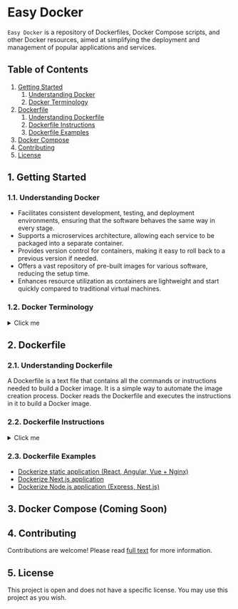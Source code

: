 # Easy Docker

`Easy Docker` is a repository of Dockerfiles, Docker Compose scripts, and other Docker resources, aimed at simplifying the deployment and management of popular applications and services.

## Table of Contents

1. [Getting Started](#getting-started)
   1. [Understanding Docker](#understanding-docker)
   2. [Docker Terminology](#docker-terminology)
2. [Dockerfile](#dockerfile)
   1. [Understanding Dockerfile](#understanding-dockerfile)
   2. [Dockerfile Instructions](#dockerfile-instructions)
   3. [Dockerfile Examples](#dockerfile-examples)
3. [Docker Compose](#docker-compose)
4. [Contributing](#contributing)
5. [License](#license)

<a id="getting-started"></a>

## 1. Getting Started

<a id="understanding-docker"></a>

### 1.1. Understanding Docker

- Facilitates consistent development, testing, and deployment environments, ensuring that the software behaves the same way in every stage.
- Supports a microservices architecture, allowing each service to be packaged into a separate container.
- Provides version control for containers, making it easy to roll back to a previous version if needed.
- Offers a vast repository of pre-built images for various software, reducing the setup time.
- Enhances resource utilization as containers are lightweight and start quickly compared to traditional virtual machines.

<a id="docker-terminology"></a>

### 1.2. Docker Terminology
<details>
  <summary>Click me</summary>

| Term              | Description                                                                                                                                                         |
| ----------------- | ------------------------------------------------------------------------------------------------------------------------------------------------------------------- |
| Docker Registry   | A storage system for Docker images that hosts and manages them, facilitating their sharing and distribution.                                                        |
| Docker Repository | A collection of Docker images that are related, identified by a common name, and differentiated by their versions.                                                  |
| Docker Images     | Self-contained packages that include everything necessary to run applications.                                                                                      |
| Docker Container  | Lightweight, runnable instances of Docker images.                                                                                                                   |
| Dockerfile        | A text file that contains all the commands or instructions needed to build a Docker image.                                                                          |
| Docker Compose    | A tool for defining and running multi-container Docker applications. It uses YAML files to configure application's services.                                        |
| Docker Swarm      | A native clustering and scheduling tool for Docker containers. It turns a pool of Docker hosts into a single, virtual host.                                         |
| Docker Hub        | A cloud-based registry service for building and shipping application or service containers. It provides a centralized resource for container image discovery.       |
| Docker Engine     | The runtime that runs and manages containers on a host machine. It's the core of Docker and it consists of a server, a REST API and a command line interface (CLI). |
| Docker Volume     | Provides persistent storage for Docker containers, managing data beyond the container's lifecycle and enabling data persistence.                                    |
| Docker Network    | Enables communication among Docker containers and between containers and the host, providing networking and connectivity.                                           |
</details>

<a id="dockerfile"></a>

## 2. Dockerfile

<a id="understanding-dockerfile"></a>

### 2.1. Understanding Dockerfile

A Dockerfile is a text file that contains all the commands or instructions needed to build a Docker image. It is a simple way to automate the image creation process. Docker reads the Dockerfile and executes the instructions in it to build a Docker image.

<a id="dockerfile-instructions"></a>

### 2.2. Dockerfile Instructions
<details>
  <summary>Click me</summary>
  
| Instruction      | Description                                                                                                                               |
| ---------------- | ----------------------------------------------------------------------------------------------------------------------------------------- |
| FROM             | Specifies the base image for the Docker image                                                                                             |
| WORKDIR          | Defines the working directory for the following Dockerfile instructions                                                                   |
| COPY / ADD       | Transfers files and directories from the host machine to the Docker image. ADD supports URLs and automatic decompression of files         |
| ENV              | Establishes environment variables within the Docker image                                                                                 |
| RUN              | Runs commands during the Docker image build process                                                                                       |
| EXPOSE           | Indicates the ports the container listens on                                                                                              |
| ENTRYPOINT / CMD | Sets the default command for a container. CMD can be overridden at runtime, ENTRYPOINT cannot                                             |
| ARG              | Defines a variable that users can pass at build-time to the builder with the docker build command                                         |
| USER             | Sets the user name or UID to use when running the image and for any RUN, CMD and ENTRYPOINT instructions that follow it in the Dockerfile |
| VOLUME           | Creates a mount point with the specified name and marks it as holding externally mounted volumes from native host or other containers     |
</details>

<a id="dockerfile-examples"></a>

### 2.3. Dockerfile Examples

- [Dockerize static application (React, Angular, Vue + Nginx)](/Dockerfile/with-react-angular-vue/README.md)
- [Dockerize Next.js application](/Dockerfile/with-nextjs/README.md)
- [Dockerize Node.js application (Express, Nest.js)](/Dockerfile/with-nodejs-nestjs/README.md)

<a id="docker-compose"></a>

## 3. Docker Compose (Coming Soon)

<a id="contributing"></a>

## 4. Contributing

Contributions are welcome! Please read [full text](/.github/CONTRIBUTING.md) for more information.

<a id="license"></a>

## 5. License

This project is open and does not have a specific license. You may use this project as you wish.

